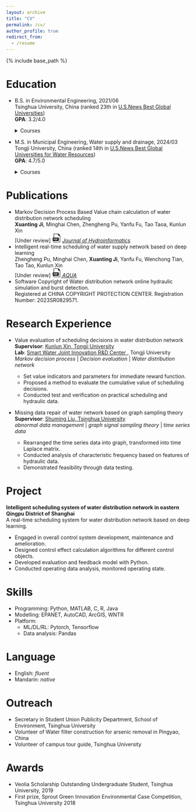 ```yaml
---
layout: archive
title: "CV"
permalink: /cv/
author_profile: true
redirect_from:
  - /resume
---
```


{% include base_path %}

Education
======
* B.S. in Environmental Engineering, 2021/06 <br>
  Tsinghua University, China (ranked 23th in <a href="https://www.usnews.com/education/best-global-universities/tsinghua-university-503146" target="_blank">U.S.News Best Global Universities</a>) <br>
    **GPA**: 3.2/4.0 <br>
    <details> <summary>Courses</summary>
      <b>Water major</b> : Water Quality Control Engineering, Engineering Design for Water and Wastewater Treatment, Urban Water and Wastewater Pipeline Works <br>
      <b>Environmental major</b>: Environmental Data and Mathematic Models, Principle of Environmental Engineering, Air Pollution Control Engineering, Solid Waste Treatment and Disposal Engineering <br>
      <b>Math and Programming</b>: Programming Fundamentals, Probability and Statistics, Introduction to Methods of Mathematics and Physics, Calculus, Linear Algebra <br>
    </details>

* M.S. in Municipal Engineering, Water supply and drainage, 2024/03 <br>
  Tongji University, China (ranked 14th in <a href="https://www.usnews.com/education/best-global-universities/water-resources" target="_blank">U.S.News Best Global Universities for Water Resources</a>) <br>
    **GPA**: 4.7/5.0<br>
    <details> <summary>Courses</summary>
    Methods of optimization, Numerical Analysis <br>
      Theory of Water Supply and Sewage Treatment, Data Management and Experimental Design <br>
      Cost Analysis in Water Supply and Sewage Engineering, Frontier in Municipal Engineering <br>
    </details>

Publications
======
* Markov Decision Process Based Value chain calculation of water distribution network scheduling <br>
  __Xuanting Ji__, Minghai Chen, Zhengheng Pu, Yanfu Fu, Tao Taoa, Kunlun Xin <br>
   \[Under review\]
  <a href="https://drive.google.com/file/d/1j1azuKvYZA4WapN08HNLWC0UENZQCUj0/view?usp=sharing" target="_blank" rel="noopener noreferrer">
  <img src="/images/pdf-icon.png" alt="PDF icon"></a>
  <a href="https://iwaponline.com/jh" target="_blank"> _Journal of Hydroinformatics_ </a>
* Intelligent real-time scheduling of water supply network based on deep learning <br>
  Zhengheng Pu, Minghai Chen, __Xuanting Ji__, Yanfu Fu, Wenchong Tian, Tao Tao, Kunlun Xin <br>
   \[Under review\] 
  <a href="https://drive.google.com/file/d/1j1azuKvYZA4WapN08HNLWC0UENZQCUj0/view?usp=sharing" target="_blank" rel="noopener noreferrer">
  <img src="/images/pdf-icon.png" alt="PDF icon"> </a>
  <a href="https://iwaponline.com/aqua" target="_blank"> _AQUA_ </a>
* Software Copyright of Water distribution network online hydraulic simulation and burst detection. <br>
  Registered at CHINA COPYRIGHT PROTECTION CENTER. Registration Number: 2023SR0829571. <br>

Research Experience
======
* Value evaluation of scheduling decisions in water distribution network <br>
__Supervisor__: <a href="https://sese.tongji.edu.cn/szdw/zyjs/js/X/xkl.htm" target="_blank"> Kunlun Xin, Tongji University</a> <br>
__Lab__: <a href="https://smartwater.tongji.edu.cn/index.htm" target="_blank"> Smart Water Joint Innovation R&D Center </a> , Tongji University <br>
_Markov decision process_ | _Decision evaluation_ | _Water distribution network_ <br>
  * Set value indicators and parameters for immediate reward function.
  * Proposed a method to evaluate the cumulative value of scheduling decisions.
  * Conducted test and verification on practical scheduling and hydraulic data.

* Missing data repair of water network based on graph sampling theory <br>
__Supervisor__: <a href="https://www.tsinghua.edu.cn/enven/info/1052/2000.htm" target="_blank">Shuming Liu, Tsinghua University</a> <br>
_abnormal data management_ | _graph signal sampling theory_ | _time series data_ <br>
  * Rearranged the time series data into graph, transformed into time Laplace matrix.
  * Conducted analysis of characteristic frequency based on features of hydraulic data.
  * Demonstrated feasibility through data testing.

Project
======
__Intelligent scheduling system of water distribution network in eastern Qingpu District of Shanghai__ <br>
A real-time scheduling system for water distribution network based on deep learning. <br>
* Engaged in overall control system development, maintenance and amelioration.
* Designed control effect calculation algorithms for different control objects.
* Developed evaluation and feedback model with Python.
* Conducted operating data analysis, monitored operating state.

Skills
======
* Programming: Python, MATLAB, C, R, Java
* Modelling: EPANET, AutoCAD, ArcGIS, WNTR
* Platform:
  * ML/DL/RL: Pytorch, Tensorflow
  * Data analysis: Pandas

Language
======
* English: _fluent_ <br>
* Mandarin: _native_

Outreach
======
* Secretary in Student Union Publicity Department, School of Environment, Tsinghua University <br>
* Volunteer of Water filter construction for arsenic removal in Pingyao, China <br>
* Volunteer of campus tour guide, Tsinghua University

Awards
======
* Veolia Scholarship Outstanding Undergraduate Student, Tsinghua University, 2019 <br>
* First prize, Sprout Green Innovation Environmental Case Competition, Tsinghua University 2018

